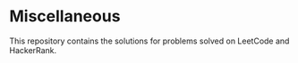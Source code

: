 # Miscellaneous
This repository contains the solutions for problems solved on LeetCode and HackerRank.
